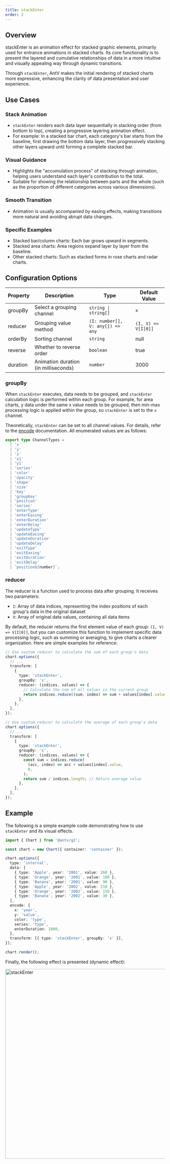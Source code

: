 ```yaml
---
title: stackEnter
order: 2
---
```


## Overview

stackEnter is an animation effect for stacked graphic elements, primarily used for entrance animations in stacked charts. Its core functionality is to present the layered and cumulative relationships of data in a more intuitive and visually appealing way through dynamic transitions.

Through `stackEnter`, AntV makes the initial rendering of stacked charts more expressive, enhancing the clarity of data presentation and user experience.

## Use Cases

### Stack Animation

- `stackEnter` renders each data layer sequentially in stacking order (from bottom to top), creating a progressive layering animation effect.
- For example: In a stacked bar chart, each category's bar starts from the baseline, first drawing the bottom data layer, then progressively stacking other layers upward until forming a complete stacked bar.

### Visual Guidance

- Highlights the "accumulation process" of stacking through animation, helping users understand each layer's contribution to the total.
- Suitable for showing the relationship between parts and the whole (such as the proportion of different categories across various dimensions).

### Smooth Transition

- Animation is usually accompanied by easing effects, making transitions more natural and avoiding abrupt data changes.

### Specific Examples

- Stacked bar/column charts: Each bar grows upward in segments.
- Stacked area charts: Area regions expand layer by layer from the baseline.
- Other stacked charts: Such as stacked forms in rose charts and radar charts.

## Configuration Options

| Property | Description                          | Type                             | Default Value       |
| -------- | ------------------------------------ | -------------------------------- | ------------------- |
| groupBy  | Select a grouping channel            | `string \| string[]`             | `x`                 |
| reducer  | Grouping value method                | `(I: number[], V: any[]) => any` | `(I, V) => V[I[0]]` |
| orderBy  | Sorting channel                      | `string`                         | null                |
| reverse  | Whether to reverse order             | `boolean`                        | true                |
| duration | Animation duration (in milliseconds) | `number`                         | 3000                |

### groupBy

When `stackEnter` executes, data needs to be grouped, and `stackEnter` calculation logic is performed within each group. For example, for area charts, y data under the same x value needs to be grouped, then min-max processing logic is applied within the group, so `stackEnter` is set to the `x` channel.

Theoretically, `stackEnter` can be set to all channel values. For details, refer to the [encode](/en/manual/core/encode) documentation. All enumerated values are as follows:

```ts
export type ChannelTypes =
  | 'x'
  | 'y'
  | 'z'
  | 'x1'
  | 'y1'
  | 'series'
  | 'color'
  | 'opacity'
  | 'shape'
  | 'size'
  | 'key'
  | 'groupKey'
  | 'position'
  | 'series'
  | 'enterType'
  | 'enterEasing'
  | 'enterDuration'
  | 'enterDelay'
  | 'updateType'
  | 'updateEasing'
  | 'updateDuration'
  | 'updateDelay'
  | 'exitType'
  | 'exitEasing'
  | 'exitDuration'
  | 'exitDelay'
  | `position${number}`;
```

### reducer

The reducer is a function used to process data after grouping. It receives two parameters:

- `I`: Array of data indices, representing the index positions of each group's data in the original dataset
- `V`: Array of original data values, containing all data items

By default, the reducer returns the first element value of each group: `(I, V) => V[I[0]]`, but you can customize this function to implement specific data processing logic, such as summing or averaging, to give charts a clearer organization. Here are simple examples for reference:

```ts
// Use custom reducer to calculate the sum of each group's data
chart.options({
  // ...
  transform: [
    {
      type: 'stackEnter',
      groupBy: 'x',
      reducer: (indices, values) => {
        // Calculate the sum of all values in the current group
        return indices.reduce((sum, index) => sum + values[index].value, 0);
      },
    },
  ],
});

// Use custom reducer to calculate the average of each group's data
chart.options({
  // ...
  transform: [
    {
      type: 'stackEnter',
      groupBy: 'x',
      reducer: (indices, values) => {
        const sum = indices.reduce(
          (acc, index) => acc + values[index].value,
          0,
        );
        return sum / indices.length; // Return average value
      },
    },
  ],
});
```

## Example

The following is a simple example code demonstrating how to use `stackEnter` and its visual effects.

```ts
import { Chart } from '@antv/g2';

const chart = new Chart({ container: 'container' });

chart.options({
  type: 'interval',
  data: [
    { type: 'Apple', year: '2001', value: 260 },
    { type: 'Orange', year: '2001', value: 100 },
    { type: 'Banana', year: '2001', value: 90 },
    { type: 'Apple', year: '2002', value: 210 },
    { type: 'Orange', year: '2002', value: 150 },
    { type: 'Banana', year: '2002', value: 30 },
  ],
  encode: {
    x: 'year',
    y: 'value',
    color: 'type',
    series: 'type',
    enterDuration: 1000,
  },
  transform: [{ type: 'stackEnter', groupBy: 'x' }],
});

chart.render();
```

Finally, the following effect is presented (dynamic effect):

<img alt="stackEnter" src="https://gw.alipayobjects.com/zos/raptor/1668659773138/stackenter.gif" width="600" />
